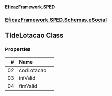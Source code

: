 #### [EficazFramework.SPED](EficazFrameworkSPED.md 'EficazFramework SPED')
### [EficazFramework.SPED.Schemas.eSocial](EficazFramework.SPED.Schemas.eSocial.md 'EficazFramework.SPED.Schemas.eSocial')

## TIdeLotacao Class
### Properties

| # | Name | |
| ---: | :--- | :--- |
| 02 | codLotacao |  |
| 03 | iniValid |  |
| 04 | fimValid |  |
